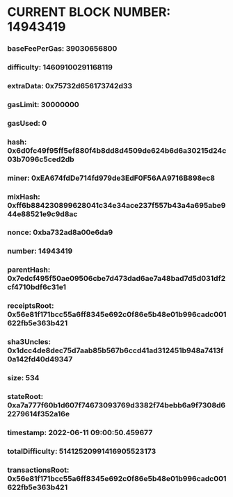 # CURRENT BLOCK NUMBER: 14943419

### baseFeePerGas: 39030656800
### difficulty: 14609100291168119
### extraData: 0x75732d656173742d33
### gasLimit: 30000000
### gasUsed: 0
### hash: 0x6d0fc49f95ff5ef880f4b8dd8d4509de624b6d6a30215d24c03b7096c5ced2db
### miner: 0xEA674fdDe714fd979de3EdF0F56AA9716B898ec8
### mixHash: 0xff6b884230899628041c34e34ace237f557b43a4a695abe944e88521e9c9d8ac
### nonce: 0xba732ad8a00e6da9
### number: 14943419
### parentHash: 0x7edcf495f50ae09506cbe7d473dad6ae7a48bad7d5d031df2cf4710bdf6c31e1
### receiptsRoot: 0x56e81f171bcc55a6ff8345e692c0f86e5b48e01b996cadc001622fb5e363b421
### sha3Uncles: 0x1dcc4de8dec75d7aab85b567b6ccd41ad312451b948a7413f0a142fd40d49347
### size: 534
### stateRoot: 0xa7a777f60b1d607f74673093769d3382f74bebb6a9f7308d62279614f352a16e
### timestamp: 2022-06-11 09:00:50.459677
### totalDifficulty: 51412520991416905523173
### transactionsRoot: 0x56e81f171bcc55a6ff8345e692c0f86e5b48e01b996cadc001622fb5e363b421
